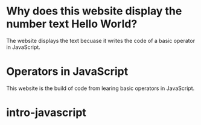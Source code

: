 # Why does this website display the number text Hello World?
The website displays the text becuase it writes the code of a basic operator in JavaScript. 

# Operators in JavaScript
This website is the build of code from learing basic operators in JavaScript.

# intro-javascript
